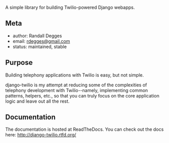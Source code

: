 A simple library for building Twilio-powered Django webapps.


## Meta

* author: Randall Degges
* email:  rdegges@gmail.com
* status: maintained, stable


## Purpose

Building telephony applications with Twilio is easy, but not simple.

django-twilio is my attempt at reducing some of the complexities of telephony
development with Twilio--namely, implementing common patterns, helpers, etc., so
that you can truly focus on the core application logic and leave out all the
rest.


## Documentation

The documentation is hosted at ReadTheDocs. You can check out the docs here:
http://django-twilio.rtfd.org/
